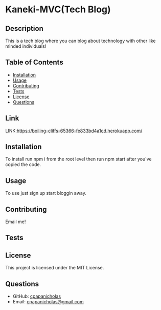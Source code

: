 
  # Kaneki-MVC(Tech Blog) 
  
  ## Description
  This is a tech blog where you can blog about technology with other like minded individuals!
  
  ## Table of Contents
  - [Installation](#installation)
  - [Usage](#usage)
  - [Contributing](#contributing)
  - [Tests](#tests)
  - [License](#license)
  - [Questions](#questions)
  
  ## Link
  LINK:https://boiling-cliffs-65366-fe833bd4a1cd.herokuapp.com/
  ## Installation
  To install run npm i from the root level then run npm start after you've copied the code.
  
  ## Usage
  To use just sign up start bloggin away.
  
  ## Contributing
  Email me!

  
  ## Tests
  
  
  ## License
  This project is licensed under the MIT License.
  
  ## Questions
  - GitHub: [cpapanicholas](https://github.com/cpapanicholas)
  - Email: cpapanicholas@gmail.com
    